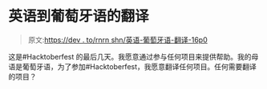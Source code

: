 # 英语到葡萄牙语的翻译

> 原文:[https://dev . to/rnrn shn/英语-葡萄牙语-翻译-16p0](https://dev.to/rnrnshn/english-to-portuguese-translation-16p0)

这是#Hacktoberfest 的最后几天。我愿意通过参与任何项目来提供帮助。我的母语是葡萄牙语，为了参加#Hacktoberfest，我愿意翻译任何项目。任何需要翻译的项目？